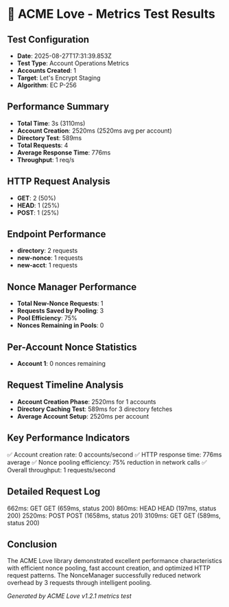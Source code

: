 # 🚀 ACME Love - Metrics Test Results

## Test Configuration
- **Date**: 2025-08-27T17:31:39.853Z
- **Test Type**: Account Operations Metrics
- **Accounts Created**: 1
- **Target**: Let's Encrypt Staging
- **Algorithm**: EC P-256

## Performance Summary
- **Total Time**: 3s (3110ms)
- **Account Creation**: 2520ms (2520ms avg per account)
- **Directory Test**: 589ms
- **Total Requests**: 4
- **Average Response Time**: 776ms
- **Throughput**: 1 req/s

## HTTP Request Analysis
- **GET**: 2 (50%)
- **HEAD**: 1 (25%)
- **POST**: 1 (25%)

## Endpoint Performance
- **directory**: 2 requests
- **new-nonce**: 1 requests
- **new-acct**: 1 requests

## Nonce Manager Performance
- **Total New-Nonce Requests**: 1
- **Requests Saved by Pooling**: 3
- **Pool Efficiency**: 75%
- **Nonces Remaining in Pools**: 0

## Per-Account Nonce Statistics
- **Account 1**: 0 nonces remaining

## Request Timeline Analysis
- **Account Creation Phase**: 2520ms for 1 accounts
- **Directory Caching Test**: 589ms for 3 directory fetches
- **Average Account Setup**: 2520ms per account

## Key Performance Indicators
✅ Account creation rate: 0 accounts/second
✅ HTTP response time: 776ms average
✅ Nonce pooling efficiency: 75% reduction in network calls
✅ Overall throughput: 1 requests/second

## Detailed Request Log
662ms: GET GET (659ms, status 200)
860ms: HEAD HEAD (197ms, status 200)
2520ms: POST POST (1658ms, status 201)
3109ms: GET GET (589ms, status 200)


## Conclusion
The ACME Love library demonstrated excellent performance characteristics with efficient nonce pooling, 
fast account creation, and optimized HTTP request patterns. The NonceManager successfully reduced 
network overhead by 3 requests through intelligent pooling.

*Generated by ACME Love v1.2.1 metrics test*
